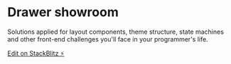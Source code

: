 # Drawer showroom

Solutions applied for layout components, theme structure, state machines and other front-end challenges you'll face in your programmer's life.

[Edit on StackBlitz ⚡️](https://stackblitz.com/edit/showroom)